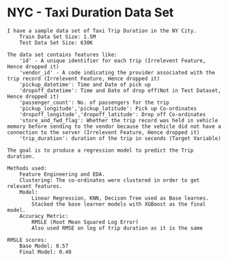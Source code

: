 # NYC - Taxi Duration Data Set
    I have a sample data set of Taxi Trip Duration in the NY City.
        Train Data Set Size: 1.5M
        Test Data Set Size: 630K

    The data set contains features like:
        'id' - A unique identifier for each trip (Irrelevent Feature, Hence dropped it)
        'vendor_id' - A code indicating the provider associated with the trip record (Irrelevent Feature, Hence dropped it)
        'pickup_datetime': Time and Date of pick up
        'dropoff_datetime': Time and Date of drop off(Not in Test Dataset, Hence dropped it)
        'passenger_count': No. of passengers for the trip
        'pickup_longitude','pickup_latitude': Pick up Co-ordinates
        'dropoff_longitude','dropoff_latitude': Drop off Co-ordinates
        'store_and_fwd_flag': Whether the trip record was held in vehicle memory before sending to the vendor because the vehicle did not have a connection to the server (Irrelevent Feature, Hence dropped it)
        'trip_duration': duration of the trip in seconds (Target Variable)
        
    The goal is to produce a regression model to predict the Trip duration.
    
    Methods used:
        Feature Engineering and EDA.
        Clustering: The co-ordinates were clustered in order to get relevant features.
        Model:
            Linear Regression, KNN, Decison Tree used as Base learnes.
            Stacked the base learner models with XGBoost as the final model.
        Accuracy Metric:
            RMSLE (Root Mean Squared Log Error)
            Also used RMSE on log of trip duration as it is the same
    
    RMSLE scores:
        Base Model: 0.57
        Final Model: 0.40
